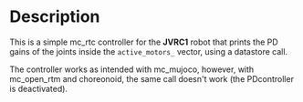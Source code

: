 # Description

This is a simple mc_rtc controller for the **JVRC1** robot that prints the PD gains of the joints inside the `active_motors_` vector, using a datastore call. 

The controller works as intended with mc_mujoco, however, with mc_open_rtm and choreonoid, the same call doesn't work (the PDcontroller is deactivated).